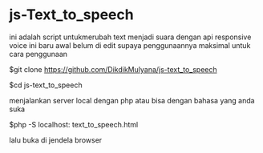 # js-Text_to_speech
ini adalah script untukmerubah text menjadi suara dengan api 
responsive voice ini baru awal belum di edit supaya penggunaannya maksimal
untuk cara penggunaan

$git clone https://github.com/DikdikMulyana/js-text_to_speech

$cd js-text_to_speech

menjalankan server local dengan php atau bisa dengan bahasa 
yang anda suka

$php -S localhost:<port> text_to_speech.html

lalu buka di jendela browser

